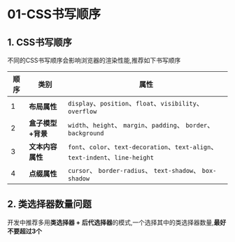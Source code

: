 # 01-CSS书写顺序

## 1. CSS书写顺序

不同的CSS书写顺序会影响浏览器的渲染性能,推荐如下书写顺序

| 顺序 | 类别          | 属性                                                                        |
|----|-------------|---------------------------------------------------------------------------|
| 1  | **布局属性**    | `display`、`position`、`float`、`visibility`、`overflow`                      |
| 2  | **盒子模型+背景** | `width`、`height`、 `margin`、`padding`、 `border`、 `background`              |
| 3  | **文本内容属性**  | `font`、`color`、`text-decoration`、`text-align`、`text-indent`、`line-height` |
| 4  | **点缀属性**    | `cursor`、 `border-radius`、 `text-shadow`、 `box-shadow`                    |

## 2. 类选择器数量问题

开发中推荐多用**类选择器 + 后代选择器**的模式,一个选择其中的类选择器数量,**最好不要超过3个**